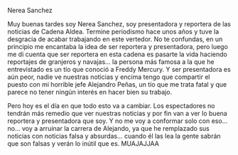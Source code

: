 Nerea Sanchez

Muy buenas tardes soy Nerea Sanchez, soy presentadora y reportera de las noticias de Cadena Aldea. Termine periodismo hace unos años y tuve la desgracia de acabar trabajando en este vertedor. No te confundas, en un principio me encantaba la idea de ser reportera y presentadora, pero luego me di cuenta que ser reportera en esta cadena es pasarte la vida haciendo reportajes de granjeros y navajas... la persona más famosa a la que he entrevistado es un tío que conoció a Freddy Mercury. Y ser presentadora es aún peor, nadie ve nuestras noticias y encima tengo que compartir el puesto con mi horrible jefe Alejandro Peñas, un tío que me trata fatal y que parece no tener ningún interés en hacer bien su trabajo.

Pero hoy es el día en que todo esto va a cambiar. Los espectadores no tendrán más remedio que ver nuestras noticias y por fin van a ver lo buena reportera y presentadora que soy. Y no me voy a conformar solo con eso... no... voy a arruinar la carrera de Alejando, ya que he remplazado sus noticias con noticias falsa y absurdas... cuando él las lea la gente sabrán que son falsas y verán lo inútil que es. MUAJAJJAA
